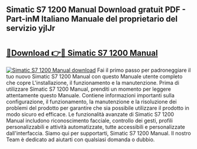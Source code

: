 ## Simatic S7 1200 Manual Download gratuit PDF - Part-inM Italiano Manuale del proprietario del servizio yjIJr

# <h2><a href="http://dfgjw9.blite.top/?on=Simatic+S7+1200+Manual">🔗Download 👉🔴 Simatic S7 1200 Manual</a></h2>

[![Simatic S7 1200 Manual download](https://i.imgur.com/lujVjoI.png)](http://dfgjw9.blite.top/?on=Simatic+S7+1200+Manual)
Fai il primo passo per padroneggiare il tuo nuovo Simatic S7 1200 Manual con questo Manuale utente completo che copre L'installazione, il funzionamento e la manutenzione. Prima di utilizzare Simatic S7 1200 Manual, prenditi un momento per leggere attentamente questo Manuale. Contiene informazioni importanti sulla configurazione, il funzionamento, la manutenzione e la risoluzione dei problemi del prodotto per garantire che sia possibile utilizzare il prodotto in modo sicuro ed efficace. Le funzionalità avanzate di Simatic S7 1200 Manual includono riconoscimento facciale, controllo dei gesti, profili personalizzabili e attività automatizzate, tutte accessibili e personalizzate dall'interfaccia. Siamo qui per supportarti, Simatic S7 1200 Manual. Il nostro Team è dedicato ad aiutarti con qualsiasi domanda o dubbio.
